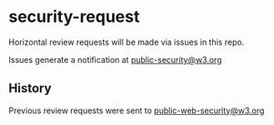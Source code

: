 # security-request

Horizontal review requests will be made via issues in this repo.

Issues generate a notification at [public-security@w3.org](https://lists.w3.org/Archives/Public/public-security/)

## History

Previous review requests were sent to [public-web-security@w3.org](https://lists.w3.org/Archives/Public/public-web-security/)
